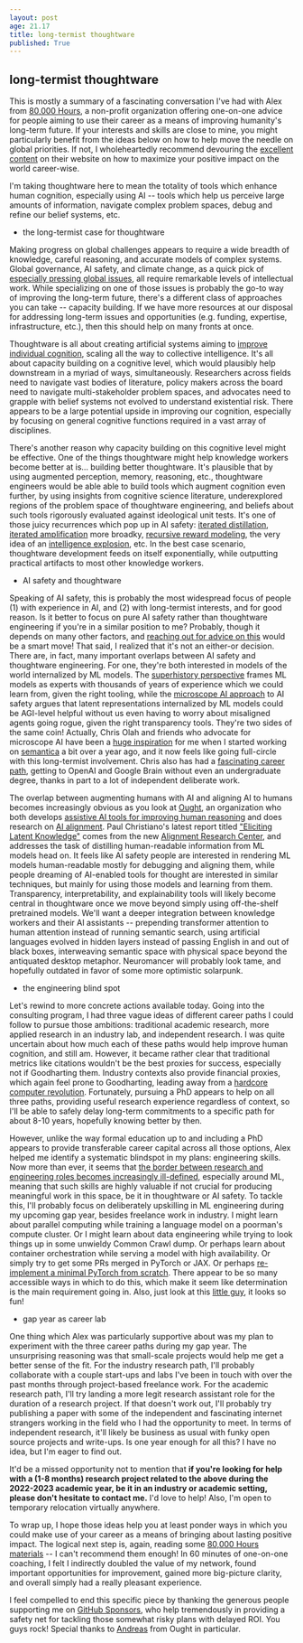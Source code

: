 ```yaml
---
layout: post
age: 21.17
title: long-termist thoughtware
published: True
---
```


## long-termist thoughtware

This is mostly a summary of a fascinating conversation I've had with Alex from [80,000 Hours](https://80000hours.org/), a non-profit organization offering one-on-one advice for people aiming to use their career as a means of improving humanity's long-term future. If your interests and skills are close to mine, you might particularly benefit from the ideas below on how to help move the needle on global priorities. If not, I wholeheartedly recommend devouring the [excellent content](https://80000hours.org/make-a-difference-with-your-career/) on their website on how to maximize your positive impact on the world career-wise.

I'm taking thoughtware here to mean the totality of tools which enhance human cognition, especially using AI -- tools which help us perceive large amounts of information, navigate complex problem spaces, debug and refine our belief systems, etc.

- the long-termist case for thoughtware

Making progress on global challenges appears to require a wide breadth of knowledge, careful reasoning, and accurate models of complex systems. Global governance, AI safety, and climate change, as a quick pick of [especially pressing global issues](https://80000hours.org/problem-profiles/#overall-list), all require remarkable levels of intellectual work. While specializing on one of those issues is probably the go-to way of improving the long-term future, there's a different class of approaches you can take -- capacity building. If we have more resources at our disposal for addressing long-term issues and opportunities (e.g. funding, expertise, infrastructure, etc.), then this should help on many fronts at once.

Thoughtware is all about creating artificial systems aiming to [improve individual cognition](https://80000hours.org/problem-profiles/#improve-individual-reasoning), scaling all the way to collective intelligence. It's all about capacity building on a cognitive level, which would plausibly help downstream in a myriad of ways, simultaneously. Researchers across fields need to navigate vast bodies of literature, policy makers across the board need to navigate multi-stakeholder problem spaces, and advocates need to grapple with belief systems not evolved to understand existential risk. There appears to be a large potential upside in improving our cognition, especially by focusing on general cognitive functions required in a vast array of disciplines.

There's another reason why capacity building on this cognitive level might be effective. One of the things thoughtware might help knowledge workers become better at is... building better thoughtware. It's plausible that by using augmented perception, memory, reasoning, etc., thoughtware engineers would be able able to build tools which augment cognition even further, by using insights from cognitive science literature, underexplored regions of the problem space of thoughtware engineering, and beliefs about such tools rigorously evaluated against ideological unit tests. It's one of those juicy recurrences which pop up in AI safety: [iterated distillation](https://www.alignmentforum.org/s/EmDuGeRw749sD3GKd/p/HqLxuZ4LhaFhmAHWk), [iterated amplification](https://www.alignmentforum.org/s/EmDuGeRw749sD3GKd) more broadky, [recursive reward modeling](https://deepmindsafetyresearch.medium.com/scalable-agent-alignment-via-reward-modeling-bf4ab06dfd84), the very idea of an [intelligence explosion](https://intelligence.org/ie-faq/), etc. In the best case scenario, thoughtware development feeds on itself exponentially, while outputting practical artifacts to most other knowledge workers.

- AI safety and thoughtware

Speaking of AI safety, this is probably the most widespread focus of people (1) with experience in AI, and (2) with long-termist interests, and for good reason. Is it better to focus on pure AI safety rather than thoughtware engineering if you're in a similar position to me? Probably, though it depends on many other factors, and [reaching out for advice on this](https://80000hours.org/speak-with-us/?int_campaign=2021-08__primary-navigation) would be a smart move! That said, I realized that it's not an either-or decision. There are, in fact, many important overlaps between AI safety and thoughtware engineering. For one, they're both interested in models of the world internalized by ML models. The [superhistory perspective](https://studio.ribbonfarm.com/p/superhistory-not-superintelligence) frames ML models as experts with thousands of years of experience which we could learn from, given the right tooling, while the [microscope AI approach](https://www.alignmentforum.org/posts/X2i9dQQK3gETCyqh2/chris-olah-s-views-on-agi-safety) to AI safety argues that latent representations internalized by ML models could be AGI-level helpful without us even having to worry about misaligned agents going rogue, given the right transparency tools. They're two sides of the same coin! Actually, Chris Olah and friends who advocate for microscope AI have been a [huge inspiration](https://distill.pub/2017/aia/) for me when I started working on [semantica](/thoughtware/semantica) a bit over a year ago, and it now feels like going full-circle with this long-termist involvement. Chris also has had a [fascinating career path](https://colah.github.io/posts/2020-05-University/), getting to OpenAI and Google Brain without even an undergraduate degree, thanks in part to a lot of independent deliberate work.

The overlap between augmenting humans with AI and aligning AI to humans becomes increasingly obvious as you look at [Ought](https://ought.org/), an organization who both develops [assistive AI tools for improving human reasoning](https://elicit.org/) and does research on [AI alignment](https://ought.org/research/factored-cognition). Paul Christiano's latest report titled ["Eliciting Latent Knowledge"](https://docs.google.com/document/d/1WwsnJQstPq91_Yh-Ch2XRL8H_EpsnjrC1dwZXR37PC8/edit) comes from the new [Alignment Research Center](https://alignmentresearchcenter.org/), and addresses the task of distilling human-readable information from ML models head on. It feels like AI safety people are interested in rendering ML models human-readable mostly for debugging and aligning them, while people dreaming of AI-enabled tools for thought are interested in similar techniques, but mainly for using those models and learning from them. Transparency, interpretability, and explainability tools will likely become central in thoughtware once we move beyond simply using off-the-shelf pretrained models. We'll want a deeper integration between knowledge workers and their AI assistants -- prepending transformer attention to human attention instead of running semantic search, using artificial languages evolved in hidden layers instead of passing English in and out of black boxes, interweaving semantic space with physical space beyond the antiquated desktop metaphor. Neuromancer will probably look tame, and hopefully outdated in favor of some more optimistic solarpunk.

- the engineering blind spot

Let's rewind to more concrete actions available today. Going into the consulting program, I had three vague ideas of different career paths I could follow to pursue those ambitions: traditional academic research, more applied research in an industry lab, and independent research. I was quite uncertain about how much each of these paths would help improve human cognition, and still am. However, it became rather clear that traditional metrics like citations wouldn't be the best proxies for success, especially not if Goodharting them. Industry contexts also provide financial proxies, which again feel prone to Goodharting, leading away from a [hardcore computer revolution](https://amasad.me/moad). Fortunately, pursuing a PhD appears to help on all three paths, providing useful research experience regardless of context, so I'll be able to safely delay long-term commitments to a specific path for about 8-10 years, hopefully knowing better by then.

However, unlike the way formal education up to and including a PhD appears to provide transferable career capital across all those options, Alex helped me identify a systematic blindspot in my plans: engineering skills. Now more than ever, it seems that [the border between research and engineering roles becomes increasingly ill-defined](https://www.lesswrong.com/posts/YDF7XhMThhNfHfim9/ai-safety-needs-great-engineers), especially around ML, meaning that such skills are highly valuable if not crucial for producing meaningful work in this space, be it in thoughtware or AI safety. To tackle this, I'll probably focus on deliberately upskilling in ML engineering during my upcoming gap year, besides freelance work in industry. I might learn about parallel computing while training a language model on a poorman's compute cluster. Or I might learn about data engineering while trying to look things up in some unwieldy Common Crawl dump. Or perhaps learn about container orchestration while serving a model with high availability. Or simply try to get some PRs merged in PyTorch or JAX. Or perhaps [re-implement a minimal PyTorch from scratch](https://minitorch.github.io/). There appear to be so many accessible ways in which to do this, which make it seem like determination is the main requirement going in. Also, just look at this [little guy](https://ikarus.sg/how-i-built-kraken/), it looks so fun!

- gap year as career lab

One thing which Alex was particularly supportive about was my plan to experiment with the three career paths during my gap year. The unsurprising reasoning was that small-scale projects would help me get a better sense of the fit. For the industry research path, I'll probably collaborate with a couple start-ups and labs I've been in touch with over the past months through project-based freelance work. For the academic research path, I'll try landing a more legit research assistant role for the duration of a research project. If that doesn't work out, I'll probably try publishing a paper with some of the independent and fascinating internet strangers working in the field who I had the opportunity to meet. In terms of independent research, it'll likely be business as usual with funky open source projects and write-ups. Is one year enough for all this? I have no idea, but I'm eager to find out.

It'd be a missed opportunity not to mention that **if you're looking for help with a (1-8 months) research project related to the above during the 2022-2023 academic year, be it in an industry or academic setting, please don't hesitate to contact me.** I'd love to help! Also, I'm open to temporary relocation virtually anywhere.

To wrap up, I hope those ideas help you at least ponder ways in which you could make use of your career as a means of bringing about lasting positive impact. The logical next step is, again, reading some [80,000 Hours materials](https://80000hours.org/make-a-difference-with-your-career/) -- I can't recommend them enough! In 60 minutes of one-on-one coaching, I felt I indirectly doubled the value of my network, found important opportunities for improvement, gained more big-picture clarity, and overall simply had a really pleasant experience.

I feel compelled to end this specific piece by thanking the generous people supporting me on [GitHub Sponsors](https://github.com/sponsors/paulbricman), who help tremendously in providing a safety net for tackling those somewhat risky plans with delayed ROI. You guys rock! Special thanks to [Andreas](https://stuhlmueller.org/) from Ought in particular.
